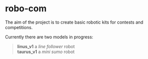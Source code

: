 # robo-com
 
The aim of the project is to create basic robotic kits for contests and competitions. 
 
Currently there are two models in progress: 
 
> **linus_v1** a *line follower* robot  
> **taurus_v1** a *mini sumo* robot 

